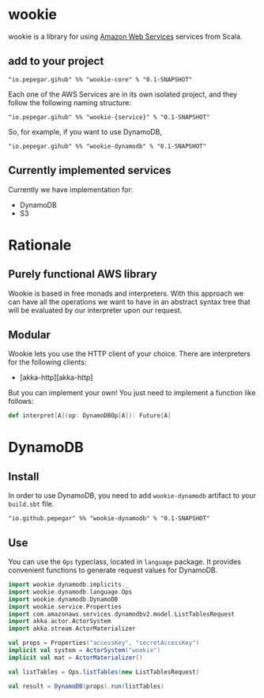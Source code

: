 

wookie
======

wookie is a library for using [Amazon Web Services](https://aws.amazon.com/es/)
services from Scala.


add to your project
-------------------

```
"io.pepegar.gihub" %% "wookie-core" % "0.1-SNAPSHOT"
```

Each one of the AWS Services are in its own isolated project, and they follow
the following naming structure:

```
"io.pepegar.gihub" %% "wookie-{service}" % "0.1-SNAPSHOT"
```

So, for example, if you want to use DynamoDB,

```
"io.pepegar.gihub" %% "wookie-dynamodb" % "0.1-SNAPSHOT"
```

Currently implemented services
------------------------------

Currently we have implementation for:

* DynamoDB
* S3


Rationale
=========

Purely functional AWS library
-----------------------------
Wookie is based in free monads and interpreters.  With this approach we can have
all the operations we want to have in an abstract syntax tree that will be
evaluated by our interpreter upon our request.

Modular
-------
Wookie lets you use the HTTP client of your choice. There are interpreters for
the following clients:
- [akka-http][akka-http]

But you can implement your own! You just need to implement a function like
follows:

```scala
def interpret[A](op: DynamoDBOp[A]): Future[A]
```

[akka-aws]: http://github.com/sclasen/akka-aws



DynamoDB
========

Install
-------
In order to use DynamoDB, you need to add `wookie-dynamodb` artifact to your
`build.sbt` file.

```
"io.github.pepegar" %% "wookie-dynamodb" % "0.1-SNAPSHOT"
```

Use
---
You can use the `Ops` typeclass, located in `language` package.  It provides 
convenient functions to generate request values for DynamoDB.

```scala
import wookie.dynamodb.implicits._
import wookie.dynamodb.language.Ops
import wookie.dynamodb.DynamoDB
import wookie.service.Properties
import com.amazonaws.services.dynamodbv2.model.ListTablesRequest
import akka.actor.ActorSystem
import akka.stream.ActorMaterializer

val props = Properties("accessKey", "secretAccessKey")
implicit val system = ActorSystem("wookie")
implicit val mat = ActorMaterializer()

val listTables = Ops.listTables(new ListTablesRequest)

val result = DynamoDB(props).run(listTables)
```
